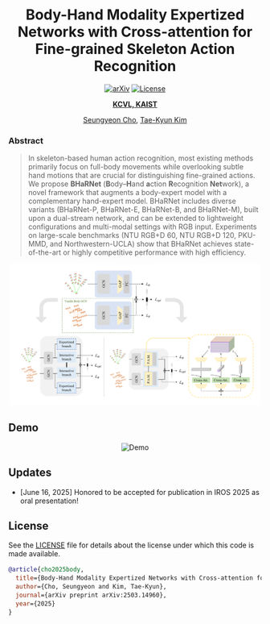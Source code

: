 <div align="center">
<h1>Body-Hand Modality Expertized Networks with Cross-attention for Fine-grained Skeleton Action Recognition</h1>

<a href="https://arxiv.org/abs/2503.14960"><img src="https://img.shields.io/badge/arXiv-2503.14960-b31b1b" alt="arXiv"></a> <a href="/LICENSE"><img src="https://img.shields.io/badge/license-Apache%20License%202.0-blue" alt="License"></a>

**[KCVL, KAIST](https://sites.google.com/view/tkkim/home)**


[Seungyeon Cho](https://github.com/VinnyCSY), [Tae-Kyun Kim](https://sites.google.com/view/tkkim/home)
</div>

### Abstract
> In skeleton-based human action recognition, most existing methods primarily focus on full-body movements while overlooking subtle hand motions that are crucial for distinguishing fine-grained actions. We propose **BHaRNet** (**B**ody–**H**and **a**ction **R**ecognition **Net**work), a novel framework that augments a body-expert model with a complementary hand-expert model. BHaRNet includes diverse variants (BHaRNet-P, BHaRNet-E, BHaRNet-B, and BHaRNet-M), built upon a dual-stream network, and can be extended to lightweight configurations and multi-modal settings with RGB input. Experiments on large-scale benchmarks (NTU RGB+D 60, NTU RGB+D 120, PKU-MMD, and Northwestern-UCLA) show that BHaRNet achieves state-of-the-art or highly competitive performance with high efficiency.
<p align="center">
  <img src="graphical abstract.png" alt="Graphical Abstract" width="500"/>
</p>

## Demo
<p align="center">
  <img src="demo.gif" alt="Demo" width="600"/>
</p>



## Updates
- [June 16, 2025] Honored to be accepted for publication in IROS 2025 as oral presentation!


## License
See the [LICENSE](./LICENSE) file for details about the license under which this code is made available.

```bibtex
@article{cho2025body,
  title={Body-Hand Modality Expertized Networks with Cross-attention for Fine-grained Skeleton Action Recognition},
  author={Cho, Seungyeon and Kim, Tae-Kyun},
  journal={arXiv preprint arXiv:2503.14960},
  year={2025}
}
```
